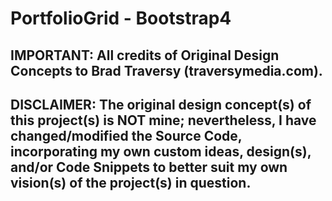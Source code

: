 # PortfolioGrid - Bootstrap4

## IMPORTANT: All credits of Original Design Concepts to Brad Traversy (traversymedia.com).

## DISCLAIMER: The original design concept(s) of this project(s) is NOT mine; nevertheless, I have changed/modified the Source Code, incorporating my own custom ideas, design(s), and/or Code Snippets to better suit my own vision(s) of the project(s) in question.
